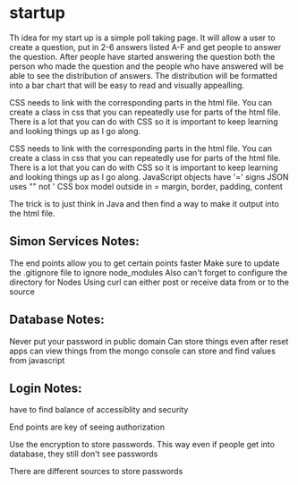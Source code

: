 # startup
Th idea for my start up is a simple poll taking page. It will allow a user to create a question, put in 2-6 answers listed A-F and get people to answer the question. After people have started answering the question both the person who made the question and the people who have answered will be able to see the distribution of answers. The distribution will be formatted into a bar chart that will be easy to read and visually appealling. 

CSS needs to link with the corresponding parts in the html file. You can create a class in css that you can repeatedly use for parts of the html file. There is a lot that you can do with CSS so it is important to keep learning and looking things up as I go along.

CSS needs to link with the corresponding parts in the html file. 
You can create a class in css that you can repeatedly use for parts of the html file. 
There is a lot that you can do with CSS so it is important to keep learning and looking things up as I go along.
JavaScript objects have '=' signs
JSON uses "" not '
CSS box model outside in = margin, border, padding, content

The trick is to just think in Java and then find a way to make it output into the html file. 

## Simon Services Notes:
The end points allow you to get certain points faster
Make sure to update the .gitignore file to ignore node_modules
Also can't forget to configure the directory for Nodes
Using curl can either post or receive data from or to the source

## Database Notes:
Never put your password in public domain
Can store things even after reset apps
can view things from the mongo console
can store and find values from javascript

## Login Notes:
have to find balance of accessiblity and security

End points are key of seeing authorization

Use the encryption to store passwords. This way even if people get into database, they still don't see passwords

There are different sources to store passwords
